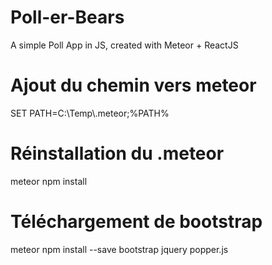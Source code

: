 # Poll-er-Bears
A simple Poll App in JS, created with Meteor + ReactJS

# Ajout du chemin vers meteor
SET PATH=C:\Temp\\.meteor;%PATH%

# Réinstallation du .meteor
meteor npm install

# Téléchargement de bootstrap
meteor npm install --save bootstrap jquery popper.js
